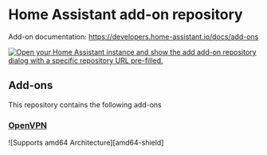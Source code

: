 # Home Assistant add-on repository

Add-on documentation: <https://developers.home-assistant.io/docs/add-ons>

[![Open your Home Assistant instance and show the add add-on repository dialog with a specific repository URL pre-filled.](https://my.home-assistant.io/badges/supervisor_add_addon_repository.svg)](https://my.home-assistant.io/redirect/supervisor_add_addon_repository/?repository_url=https%3A%2F%2Fgithub%2Ecom%2Fpsyipm%2Fhome%2Dassistant%2Daddons)

## Add-ons

This repository contains the following add-ons

### [OpenVPN](./ha-openvpn)

![Supports amd64 Architecture][amd64-shield]
